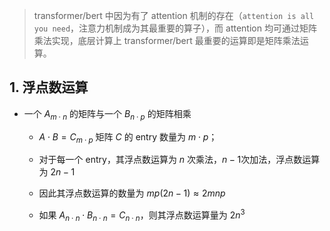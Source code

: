 

> transformer/bert 中因为有了 attention 机制的存在（`attention is all you need`，注意力机制成为其最重要的算子），而 attention 均可通过矩阵乘法实现，底层计算上 transformer/bert 最重要的运算即是矩阵乘法运算。

## 1. 浮点数运算

- 一个 $A_{m\cdot n}$ 的矩阵与一个 $B_{n\cdot p}$ 的矩阵相乘
    - $A\cdot B=C_{m\cdot p}$ 矩阵 $C$ 的 entry 数量为 $m\cdot p$；
    - 对于每一个 entry，其浮点数运算为 $n$ 次乘法，$n-1$次加法，浮点数运算为 $2n-1$
    - 因此其浮点数运算的数量为 $mp(2n-1)\approx 2mnp$
    
    - 如果 $A_{n\cdot n}\cdot B_{n\cdot n}=C_{n\cdot n}$，则其浮点数运算量为 $2n^3$
 